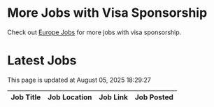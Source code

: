 # More Jobs with Visa Sponsorship

Check out [Europe Jobs](https://github.com/sureshparimi/europejobs#latest-jobs) for more jobs with visa sponsorship.

# Latest Jobs

This page is updated at August 05, 2025 18:29:27

| Job Title | Job Location | Job Link | Job Posted |
| --- | --- | --- | --- |
